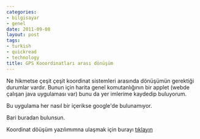 ```yaml
---
categories:
- bilgisayar
- genel
date: 2011-09-08
layout: post
tags:
- turkish
- quickread
- technology
title: GPS Kooordinatları arası dönüşüm
---
```


Ne hikmetse çeşit çeşit koordinat sistemleri arasında dönüşümün gerektiği durumlar vardır. Bunun için harita genel komutanlığının bir applet (webde çalışan java uygulaması var) bunu da yer imlerime kaydedip buluyorum.  
  
Bu uygulama her nasıl bir içerikse google'de bulunamıyor.  
  
Bari buradan bulunsun.  
  
Koordinat döüşüm yazılımımna ulaşmak için burayı [tıklayın](http://www.hgk.msb.gov.tr/hgk/uygulamalar/geoinfo/utmgeoapplet2.html "GPS Koordinatları arası dönüşüm")
